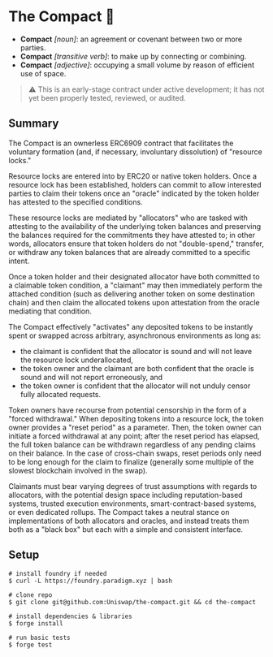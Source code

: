 # The Compact 🤝
 - **Compact** *[noun]*: an agreement or covenant between two or more parties.
 - **Compact** *[transitive verb]*: to make up by connecting or combining.
 - **Compact** *[adjective]*: occupying a small volume by reason of efficient use of space.

> :warning: This is an early-stage contract under active development; it has not yet been properly tested, reviewed, or audited.

## Summary
The Compact is an ownerless ERC6909 contract that facilitates the voluntary formation (and, if necessary, involuntary dissolution) of "resource locks."

Resource locks are entered into by ERC20 or native token holders. Once a resource lock has been established, holders can commit to allow interested parties to claim their tokens once an "oracle" indicated by the token holder has attested to the specified conditions.

These resource locks are mediated by "allocators" who are tasked with attesting to the availability of the underlying token balances and preserving the balances required for the commitments they have attested to; in other words, allocators ensure that token holders do not "double-spend," transfer, or withdraw any token balances that are already committed to a specific intent.

Once a token holder and their designated allocator have both committed to a claimable token condition, a "claimant" may then immediately perform the attached condition (such as delivering another token on some destination chain) and then claim the allocated tokens upon attestation from the oracle mediating that condition.

The Compact effectively "activates" any deposited tokens to be instantly spent or swapped across arbitrary, asynchronous environments as long as:
 - the claimant is confident that the allocator is sound and will not leave the resource lock underallocated,
 - the token owner and the claimant are both confident that the oracle is sound and will not report erroneously, and
 - the token owner is confident that the allocator will not unduly censor fully allocated requests.

Token owners have recourse from potential censorship in the form of a "forced withdrawal." When depositing tokens into a resource lock, the token owner provides a "reset period" as a parameter. Then, the token owner can initiate a forced withdrawal at any point; after the reset period has elapsed, the full token balance can be withdrawn regardless of any pending claims on their balance. In the case of cross-chain swaps, reset periods only need to be long enough for the claim to finalize (generally some multiple of the slowest blockchain involved in the swap).

Claimants must bear varying degrees of trust assumptions with regards to allocators, with the potential design space including reputation-based systems, trusted execution environments, smart-contract-based systems, or even dedicated rollups. The Compact takes a neutral stance on implementations of both allocators and oracles, and instead treats them both as a "black box" but each with a simple and consistent interface.

## Setup
```
# install foundry if needed
$ curl -L https://foundry.paradigm.xyz | bash

# clone repo
$ git clone git@github.com:Uniswap/the-compact.git && cd the-compact

# install dependencies & libraries
$ forge install

# run basic tests
$ forge test
```
